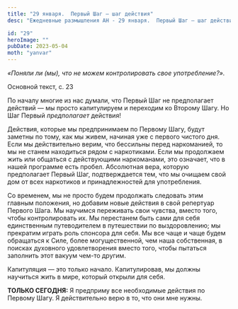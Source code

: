 ```yaml
---
title: "29 января.  Первый Шаг — шаг действия"
desc: "Ежедневные размышления АН - 29 января.  Первый Шаг — шаг действия"

id: "29"
heroImage: ""
pubDate: 2023-05-04
moth: "yanvar"
---
```


_«Поняли ли (мы), что не можем контролировать свое употребление?»._

Основной текст, с. 23

По началу многие из нас думали, что Первый Шаг не предполагает действий — мы
просто капитулируем и переходим ко Второму Шагу. Но Шаг Первый _предполагает_
действия!

Действия, которые мы предпринимаем по Первому Шагу, будут заметны по тому, как
мы живем, начиная уже с первого чистого дня. Если мы действительно верим, что
бессильны перед наркоманией, то мы не станем находиться рядом с наркотиками.
Если мы продолжаем жить или общаться с действующими наркоманами, это означает,
что в нашей программе есть пробел. Абсолютная вера, которую предполагает
Первый Шаг, подтверждается тем, что мы очищаем свой дом от всех наркотиков и
принадлежностей для употребления.

Со временем, мы не просто будем продолжать следовать этим главным положения,
но добавим новые действия в свой репертуар Первого Шага. Мы научимся
переживать свои чувства, вместо того, чтобы контролировать их. Мы перестанем
быть сами для себя единственным путеводителем в путешествии по выздоровлению;
мы прекратим играть роль спонсора для себя. Мы все чаще и чаще будем
обращаться к Силе, более могущественной, чем наша собственная, в поисках
духовного удовлетворения вместо того, чтобы пытаться заполнить этот вакуум
чем-то другим.

Капитуляция — это только начало. Капитулировав, мы должны научиться жить в
мире, который открыли для себя.

**ТОЛЬКО СЕГОДНЯ:** Я предприму все необходимые действия по Первому Шагу. Я
действительно верю в то, что они мне нужны.
